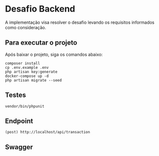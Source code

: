 
# Desafio Backend

A implementação visa resolver o desafio levando os requisitos informados como consideração.

## Para executar o projeto

Após baixar o projeto, siga os comandos abaixo:

```
composer install
cp .env.example .env
php artisan key:generate
docker-compose up -d
php artisan migrate --seed
```

## Testes

```
vendor/bin/phpunit
```

## Endpoint

```
(post) http://localhost/api/transaction
```

## Swagger
